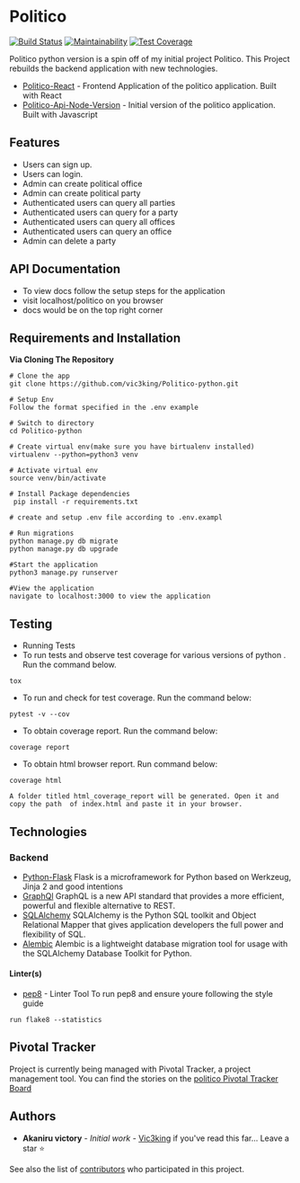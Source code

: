 # Politico

[![Build Status](https://travis-ci.com/vic3king/Politico-python.svg?branch=master)](https://travis-ci.com/vic3king/Politico-python)
[![Maintainability](https://api.codeclimate.com/v1/badges/25b45e5ab91006cbbb4f/maintainability)](https://codeclimate.com/github/vic3king/Politico-python/maintainability)
[![Test Coverage](https://api.codeclimate.com/v1/badges/25b45e5ab91006cbbb4f/test_coverage)](https://codeclimate.com/github/vic3king/Politico-python/test_coverage)

Politico python version is a spin off of my initial project Politico. This Project rebuilds the backend application with new technologies.

* [Politico-React](https://github.com/vic3king/Politico-React) - Frontend Application of the politico application. Built with React
* [Politico-Api-Node-Version](https://github.com/vic3king/politico) - Initial version of the politico application. Built with Javascript

## Features
* Users can sign up.
* Users can login.
* Admin can create political office
* Admin can create political party
* Authenticated users can query all parties
* Authenticated users can query for a party
* Authenticated users can query all offices
* Authenticated users can query an office
* Admin can delete a party




## API Documentation
- To view docs follow the setup steps for the application
- visit localhost/politico on you browser
- docs would be on the top right corner

## Requirements and Installation
**Via Cloning The Repository**
```
# Clone the app
git clone https://github.com/vic3king/Politico-python.git

# Setup Env
Follow the format specified in the .env example

# Switch to directory
cd Politico-python

# Create virtual env(make sure you have birtualenv installed)
virtualenv --python=python3 venv

# Activate virtual env
source venv/bin/activate

# Install Package dependencies
 pip install -r requirements.txt

# create and setup .env file according to .env.exampl

# Run migrations
python manage.py db migrate
python manage.py db upgrade 

#Start the application
python3 manage.py runserver

#View the application
navigate to localhost:3000 to view the application
```
## Testing
- Running Tests
 - To run tests and observe test coverage for various versions of python . Run the command below.
 ```
 tox
 ```
 - To run  and check for test coverage. Run the command below:
 ```
 pytest -v --cov
 ```
 - To obtain coverage report. Run the command below:

 ```
 coverage report
 ```
 - To obtain html browser report. Run command below:
 ```
 coverage html
 ```
 ```
 A folder titled html_coverage_report will be generated. Open it and copy the path  of index.html and paste it in your browser.
 ```
## Technologies 

### Backend

* [Python-Flask](http://flask.pocoo.org/) Flask is a microframework for Python based on Werkzeug, Jinja 2 and good intentions
* [GraphQl](https://graphql.org/) GraphQL is a new API standard that provides a more efficient, powerful and flexible alternative to REST.
* [SQLAlchemy](https://www.sqlalchemy.org/) SQLAlchemy is the Python SQL toolkit and Object Relational Mapper that gives application developers the full power and flexibility of SQL.
* [Alembic](https://alembic.sqlalchemy.org) Alembic is a lightweight database migration tool for usage with the SQLAlchemy Database Toolkit for Python.


#### Linter(s)

* [pep8](https://eslint.org/) - Linter Tool
To run pep8 and ensure youre following the style guide 
```
run flake8 --statistics
```

## Pivotal Tracker

Project is currently being managed with Pivotal Tracker, a project management tool. You can find the stories on the [politico Pivotal Tracker Board](https://www.pivotaltracker.com/n/projects/2238799)

## Authors

* **Akaniru victory** - *Initial work* - [Vic3king](https://github.com/vic3king) if you've read this far... Leave a star ⭐️

See also the list of [contributors](https://github.com/vic3king/politico/settings/collaboration) who participated in this project.


